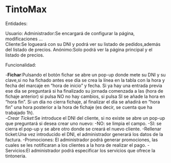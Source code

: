 # TintoMax
Entidades:

Usuario:
		Administrador:Se encargará de configurar la página, modificaciones …       		
		Cliente:Se logueará con su DNI y podrá ver su listado de pedidos,además del listado de precios.
		Anónimo:Solo podrá ver la página principal y el listado de precios.

Funcionalidad:
	
  -**Fichar**:Pulsando el botón fichar se abre un pop-up donde mete su DNI y su clave,si no ha fichado antes ese día se crea la línea en la tabla con la hora y fecha del marcaje en “hora de inicio” y fecha. Si ya hay una entrada previa ese dia se preguntará si ha finalizado su jornada comenzada a las (hora de fichaje anterior) si pulsa NO no hay cambios, si pulsa SI se añade la hora en “hora fin”.
  Si un día no cierra fichaje, al finalizar el día se añadirá en “hora fin” una hora posterior a la hora de fichaje (es decir, se cuenta que ha trabajado 1h).</br>
  -*Crear Ticket*:Se introduce el DNI del cliente, si no existe se abre un pop-up que preguntará si desea crear uno nuevo:
    -NO: se limpia el campo.
    -SI: se cierra el pop-up y se abre otro donde se creará el nuevo cliente.
  -Rellenar ticket:Una vez introducido el DNI, el administrador generará los datos de la factura.
  -Promociones: El administrador podrá generar promociones, las cuales se les notificaran a los clientes a la hora de realizar el pago.
  -Servicios:El administrador podrá especificar los servicios que ofrece la tintoneria.

